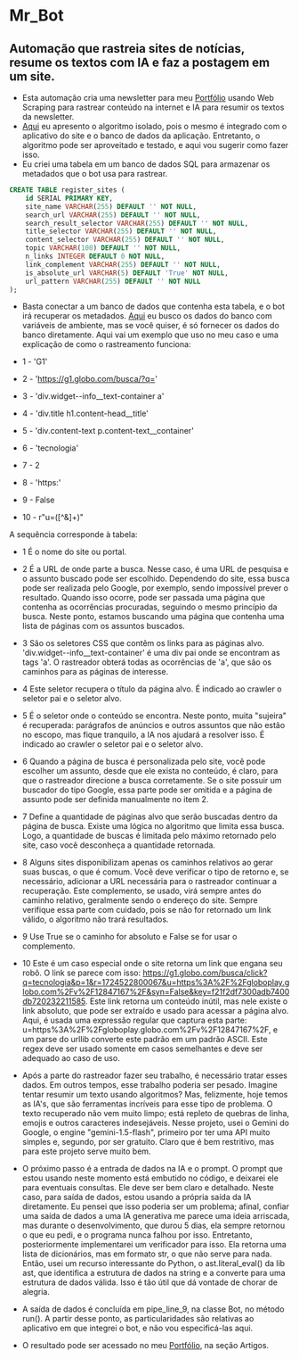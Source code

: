 # Mr_Bot
## Automação que rastreia sites de notícias, resume os textos com IA e faz a postagem em um site.

- Esta automação cria uma newsletter para meu [Portfólio](https://www.brainstormtech.com.br/) usando Web Scraping para rastrear conteúdo na internet e IA para resumir os textos da newsletter.
- [Aqui](https://github.com/Fat83dotcom/Mr_Bot/blob/master/article_crawler.py) eu apresento o algoritmo isolado, pois o mesmo é integrado com o aplicativo do site e o banco de dados da aplicação. Entretanto, o algoritmo pode ser aproveitado e testado, e aqui vou sugerir como fazer isso.
- Eu criei uma tabela em um banco de dados SQL para armazenar os metadados que o bot usa para rastrear.

```sql
CREATE TABLE register_sites (
    id SERIAL PRIMARY KEY,
    site_name VARCHAR(255) DEFAULT '' NOT NULL,
    search_url VARCHAR(255) DEFAULT '' NOT NULL,
    search_result_selector VARCHAR(255) DEFAULT '' NOT NULL,
    title_selector VARCHAR(255) DEFAULT '' NOT NULL,
    content_selector VARCHAR(255) DEFAULT '' NOT NULL,
    topic VARCHAR(100) DEFAULT '' NOT NULL,
    n_links INTEGER DEFAULT 0 NOT NULL,
    link_complement VARCHAR(255) DEFAULT '' NOT NULL,
    is_absolute_url VARCHAR(5) DEFAULT 'True' NOT NULL,
    url_pattern VARCHAR(255) DEFAULT '' NOT NULL
);
```
- Basta conectar a um banco de dados que contenha esta tabela, e o bot irá recuperar os metadados. [Aqui](https://github.com/Fat83dotcom/Mr_Bot/blob/master/automation_db.py) eu busco os dados do banco com variáveis de ambiente, mas se você quiser, é só fornecer os dados do banco diretamente.
Aqui vai um exemplo que uso no meu caso e uma explicação de como o rastreamento funciona:

- 1 - 'G1'

- 2 - 'https://g1.globo.com/busca/?q='

- 3 - 'div.widget--info__text-container a'

- 4 - 'div.title h1.content-head__title'

- 5 - 'div.content-text p.content-text__container'

- 6 - 'tecnologia'

- 7 - 2

- 8 - 'https:'

- 9 - False

- 10 - r"u=([^&]+)"

A sequência corresponde à tabela:

- 1 É o nome do site ou portal.

- 2 É a URL de onde parte a busca. Nesse caso, é uma URL de pesquisa e o assunto buscado pode ser escolhido. Dependendo do site, essa busca pode ser realizada pelo Google, por exemplo, sendo impossível prever o resultado. Quando isso ocorre, pode ser passada uma página que contenha as ocorrências procuradas, seguindo o mesmo princípio da busca. Neste ponto, estamos buscando uma página que contenha uma lista de páginas com os assuntos buscados.

- 3 São os seletores CSS que contêm os links para as páginas alvo. 'div.widget--info__text-container' é uma div pai onde se encontram as tags 'a'. O rastreador obterá todas as ocorrências de 'a', que são os caminhos para as páginas de interesse.

- 4 Este seletor recupera o título da página alvo. É indicado ao crawler o seletor pai e o seletor alvo.

- 5 É o seletor onde o conteúdo se encontra. Neste ponto, muita "sujeira" é recuperada: parágrafos de anúncios e outros assuntos que não estão no escopo, mas fique tranquilo, a IA nos ajudará a resolver isso. É indicado ao crawler o seletor pai e o seletor alvo.

- 6 Quando a página de busca é personalizada pelo site, você pode escolher um assunto, desde que ele exista no conteúdo, é claro, para que o rastreador direcione a busca corretamente. Se o site possuir um buscador do tipo Google, essa parte pode ser omitida e a página de assunto pode ser definida manualmente no item 2.

- 7 Define a quantidade de páginas alvo que serão buscadas dentro da página de busca. Existe uma lógica no algoritmo que limita essa busca. Logo, a quantidade de buscas é limitada pelo máximo retornado pelo site, caso você desconheça a quantidade retornada.

- 8 Alguns sites disponibilizam apenas os caminhos relativos ao gerar suas buscas, o que é comum. Você deve verificar o tipo de retorno e, se necessário, adicionar a URL necessária para o rastreador continuar a recuperação. Este complemento, se usado, virá sempre antes do caminho relativo, geralmente sendo o endereço do site. Sempre verifique essa parte com cuidado, pois se não for retornado um link válido, o algoritmo não trará resultados.

- 9 Use True se o caminho for absoluto e False se for usar o complemento.

- 10 Este é um caso especial onde o site retorna um link que engana seu robô. O link se parece com isso: https://g1.globo.com/busca/click?q=tecnologia&p=1&r=1724522800067&u=https%3A%2F%2Fgloboplay.globo.com%2Fv%2F12847167%2F&syn=False&key=f21f2df7300adb7400db720232211585. Este link retorna um conteúdo inútil, mas nele existe o link absoluto, que pode ser extraído e usado para acessar a página alvo. Aqui, é usada uma expressão regular que captura esta parte: u=https%3A%2F%2Fgloboplay.globo.com%2Fv%2F12847167%2F, e um parse do urllib converte este padrão em um padrão ASCII. Este regex deve ser usado somente em casos semelhantes e deve ser adequado ao caso de uso.

- Após a parte do rastreador fazer seu trabalho, é necessário tratar esses dados. Em outros tempos, esse trabalho poderia ser pesado. Imagine tentar resumir um texto usando algoritmos? Mas, felizmente, hoje temos as IA's, que são ferramentas incríveis para esse tipo de problema. O texto recuperado não vem muito limpo; está repleto de quebras de linha, emojis e outros caracteres indesejáveis. Nesse projeto, usei o Gemini do Google, o engine "gemini-1.5-flash", primeiro por ter uma API muito simples e, segundo, por ser gratuito. Claro que é bem restritivo, mas para este projeto serve muito bem.

- O próximo passo é a entrada de dados na IA e o prompt. O prompt que estou usando neste momento está embutido no código, e deixarei ele para eventuais consultas. Ele deve ser bem claro e detalhado. Neste caso, para saída de dados, estou usando a própria saída da IA diretamente. Eu pensei que isso poderia ser um problema; afinal, confiar uma saída de dados a uma IA generativa me parece uma ideia arriscada, mas durante o desenvolvimento, que durou 5 dias, ela sempre retornou o que eu pedi, e o programa nunca falhou por isso. Entretanto, posteriormente implementarei um verificador para isso. Ela retorna uma lista de dicionários, mas em formato str, o que não serve para nada. Então, usei um recurso interessante do Python, o ast.literal_eval() da lib ast, que identifica a estrutura de dados na string e a converte para uma estrutura de dados válida. Isso é tão útil que dá vontade de chorar de alegria.

- A saída de dados é concluída em pipe_line_9, na classe Bot, no método run(). A partir desse ponto, as particularidades são relativas ao aplicativo em que integrei o bot, e não vou especificá-las aqui.

- O resultado pode ser acessado no meu [Portfólio](https://www.brainstormtech.com.br/), na seção Artigos.
